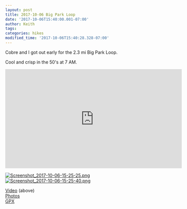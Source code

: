 ```yaml
---
layout: post
title: 2017-10-06 Big Park Loop
date: '2017-10-06T15:40:00.001-07:00'
author: Keith
tags: 
categories: hikes
modified_time: '2017-10-06T15:40:28.328-07:00'
---
```


Cobre and I got out early for the 2.3 mi Big Park Loop.

Cool and crisp in the 50's at 7 AM.  

<div class="embed-responsive embed-responsive-16by9">
  <iframe width="560" height="315" src="https://www.youtube.com/embed/rPEL4hjlVXw" frameborder="0" allow="accelerometer; autoplay; encrypted-media; gyroscope; picture-in-picture" allowfullscreen></iframe>
</div>

[![Screenshot_2017-10-06-15-25-25.png](
https://lh3.googleusercontent.com/pw/ACtC-3cmEFHyXYAKsqa9IaCxOZWWYaXVxdI3Sz8uZT0HbWm8kGbaZxyfY5XgRfgFQeU52a8no3wvuIG1pDZFDWY28K2toaBkBnp9GpAI-qS2wbWmkSzHN58lYy91Zg2EKXyoiGgqWcf7uqG398l8plIGQvJaEQ=w320-no-tmp.jpg
)](
https://lh3.googleusercontent.com/pw/ACtC-3cmEFHyXYAKsqa9IaCxOZWWYaXVxdI3Sz8uZT0HbWm8kGbaZxyfY5XgRfgFQeU52a8no3wvuIG1pDZFDWY28K2toaBkBnp9GpAI-qS2wbWmkSzHN58lYy91Zg2EKXyoiGgqWcf7uqG398l8plIGQvJaEQ=w0-no-tmp.jpg
)
[![Screenshot_2017-10-06-15-25-40.png](
https://lh3.googleusercontent.com/pw/ACtC-3fbPBk5QswuZWN9E-eZYoOoKGzVG0s6GY8O_ofm4ROqP_uuUOC70TLkXne-d9tYVU4usBVwds8oJ37D0duLiOw9P1UhlABJ-SMynX6qSKvN3glfRfbaiP888SPTJYRWd-BCLa1h13nHPc4NArik0uuQ0g=w320-no-tmp.jpg
)](
https://lh3.googleusercontent.com/pw/ACtC-3fbPBk5QswuZWN9E-eZYoOoKGzVG0s6GY8O_ofm4ROqP_uuUOC70TLkXne-d9tYVU4usBVwds8oJ37D0duLiOw9P1UhlABJ-SMynX6qSKvN3glfRfbaiP888SPTJYRWd-BCLa1h13nHPc4NArik0uuQ0g=w0-no-tmp.jpg
)

[Video](https://youtu.be/rPEL4hjlVXw) (above)  
[Photos](https://photos.app.goo.gl/wcaG8L1vVo8vVV1v5)  
[GPX](https://drive.google.com/file/d/0B05YxhE9Av-PRDE2ZnlHN3BpVVk/view?usp=sharing)  
